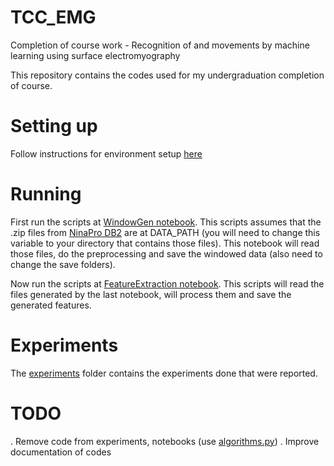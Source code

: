 # TCC_EMG
Completion of course work - Recognition of and movements by machine learning using surface electromyography

This repository contains the codes used for my undergraduation completion of course. 

# Setting up

Follow instructions for environment setup [here](./environment/README.md)

# Running

First run the scripts at [WindowGen notebook](./notebooks/dataset/WindowGen.ipynb). This scripts assumes that the .zip files from [NinaPro DB2](http://ninapro.hevs.ch/) are at DATA_PATH (you will need to change this variable to your directory that contains those files). This notebook will read those files, do the preprocessing and save the windowed data (also need to change the save folders).

Now run the scripts at [FeatureExtraction notebook](./notebooks/dataset/FeatureExtraction.ipynb). This scripts will read the files generated by the last notebook, will process them and save the generated features.

# Experiments

The [experiments](./notebooks/experiments) folder contains the experiments done that were reported.

# TODO

. Remove code from experiments, notebooks (use [algorithms.py](algorithms.py))
. Improve documentation of codes
